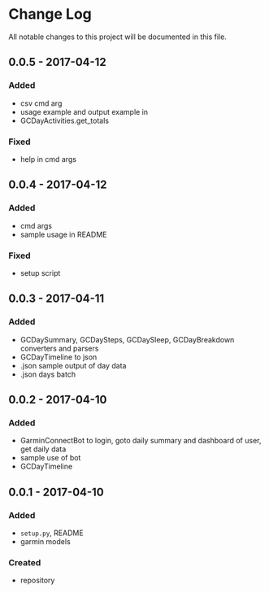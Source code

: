 # Change Log
All notable changes to this project will be documented in this file.

## 0.0.5 - 2017-04-12

### Added
- csv cmd arg
- usage example and output example in 
- GCDayActivities.get_totals

### Fixed
- help in cmd args

## 0.0.4 - 2017-04-12

### Added
- cmd args
- sample usage in README

### Fixed
- setup script

## 0.0.3 - 2017-04-11

### Added
- GCDaySummary, GCDaySteps, GCDaySleep, GCDayBreakdown converters and parsers
- GCDayTimeline to json
- .json sample output of day data
- .json days batch

## 0.0.2 - 2017-04-10

### Added
- GarminConnectBot to login, goto daily summary and dashboard of user, get daily data
- sample use of bot
- GCDayTimeline

## 0.0.1 - 2017-04-10

### Added
- `setup.py`, README
- garmin models

### Created
- repository
